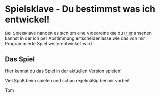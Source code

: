 # Spielsklave - Du bestimmst was ich entwickel!

Bei Spielsklave handelt es sich um eine Videoreihe die du [Hier](https://www.youtube.com/playlist?list=PL1td_Fr5vMGNqmdJOfnxDPKo_nO87Rs47) ansehen kannst in der
ich per Abstimmung entscheidenlasse wie das von mir Programmierte Spiel
weiterentwickelt wird.

## Das Spiel

[Hier](http://lets-gamedev.de/spielsklave/) kannst du das Spiel in der aktuellen Version spielen!

Viel Spaß beim spielen und schau regelmäßig bei mir vorbei!

Tom
